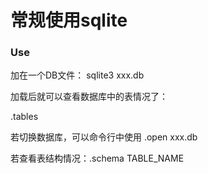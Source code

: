 # 常规使用sqlite


### Use

加在一个DB文件：  sqlite3 xxx.db

加载后就可以查看数据库中的表情况了：

.tables

若切换数据库，可以命令行中使用 .open xxx.db

若查看表结构情况：.schema TABLE_NAME

